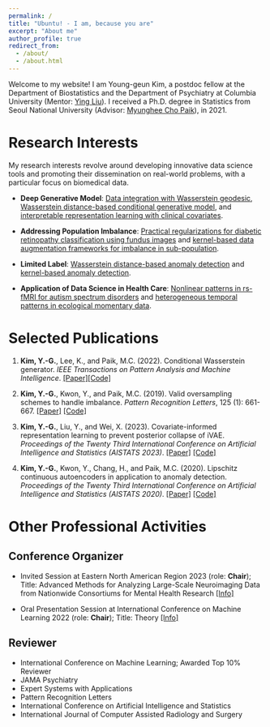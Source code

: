 ```yaml
---
permalink: /
title: "Ubuntu! - I am, because you are"
excerpt: "About me"
author_profile: true
redirect_from: 
  - /about/
  - /about.html
---
```


Welcome to my website! I am Young-geun Kim, a postdoc fellow at the Department of Biostatistics and the Department of Psychiatry at Columbia University (Mentor: [Ying Liu](https://scholar.google.com/citations?user=08LYEGoAAAAJ&hl=en&oi=ao)). I received a Ph.D. degree in Statistics from Seoul National University (Advisor: [Myunghee Cho Paik](https://scholar.google.com/citations?user=ww1zLWEAAAAJ&hl=en)), in 2021. 

Research Interests
======
My research interests revolve around developing innovative data science tools and promoting their dissemination on real-world problems, with a particular focus on biomedical data. 

- **Deep Generative Model**: [Data integration with Wasserstein geodesic](https://arxiv.org/abs/2308.10145), [Wasserstein distance-based conditional generative model](https://ieeexplore.ieee.org/abstract/document/9944913), and [interpretable representation learning with clinical covariates](https://proceedings.mlr.press/v206/kim23c.html).

- **Addressing Population Imbalance**: [Practical regularizations for diabetic retinopathy classification using fundus images](https://www.sciencedirect.com/science/article/pii/S0167865519301965) and [kernel-based data augmentation frameworks for imbalance in sub-population](https://ojs.aaai.org/index.php/AAAI/article/view/16993).

- **Limited Label**: [Wasserstein distance-based anomaly detection](https://proceedings.mlr.press/v108/kim20c.html) and [kernel-based anomaly detection](https://patents.google.com/patent/KR102202842B1/en).

- **Application of Data Science in Health Care**: [Nonlinear patterns in rs-fMRI for autism spectrum disorders](https://www.biorxiv.org/content/10.1101/2023.09.13.557591v1.abstract) and [heterogeneous temporal patterns in ecological momentary data](https://www.biorxiv.org/content/10.1101/2023.09.13.557652v1.abstract).

Selected Publications
======
1. **Kim, Y.-G.**, Lee, K., and Paik, M.C. (2022). Conditional Wasserstein generator. *IEEE Transactions on Pattern Analysis and Machine Intelligence*. [[Paper]](https://ieeexplore.ieee.org/abstract/document/9944913)[[Code]](https://github.com/kyg0910/Conditional-Wasserstein-Generator)

2. **Kim, Y.-G.**, Kwon, Y., and Paik, M.C. (2019). Valid oversampling schemes to handle imbalance. *Pattern Recognition Letters*, 125 (1): 661-667. [[Paper]](https://doi.org/10.1016/j.patrec.2019.07.006) [[Code]](https://github.com/ykwon0407/valid-oversample)

3. **Kim, Y.-G.**, Liu, Y., and Wei, X. (2023). Covariate-informed representation learning to prevent posterior collapse of iVAE. *Proceedings of the Twenty Third International Conference on Artificial Intelligence and Statistics (AISTATS 2023)*. [[Paper]](https://proceedings.mlr.press/v206/kim23c/kim23c.pdf) [[Code]](https://github.com/kyg0910/CI-iVAE)

4. **Kim, Y.-G.**, Kwon, Y., Chang, H., and Paik, M.C. (2020). Lipschitz continuous autoencoders in application to anomaly detection. *Proceedings of the Twenty Third International Conference on Artificial Intelligence and Statistics (AISTATS 2020)*. [[Paper]](http://proceedings.mlr.press/v108/kim20c.html) [[Code]](https://github.com/kyg0910/Lipschitz-Continuous-Autoencoders-in-Application-to-Anomaly-Detection)

Other Professional Activities
======
## Conference Organizer
- Invited Session at Eastern North American Region 2023 (role: **Chair**); Title: Advanced Methods for Analyzing Large-Scale Neuroimaging Data from Nationwide Consortiums for Mental Health Research [[Info]](https://www.enar.org/meetings/spring2023/program/Invited_Preliminary_Program.cfm)

- Oral Presentation Session at International Conference on Machine Learning 2022 (role: **Chair**); Title: Theory [[Info]](https://icml.cc/virtual/2022/session/20086)

## Reviewer
- International Conference on Machine Learning; Awarded Top 10% Reviewer
- JAMA Psychiatry
- Expert Systems with Applications
- Pattern Recognition Letters
- International Conference on Artificial Intelligence and Statistics
- International Journal of Computer Assisted Radiology and Surgery
